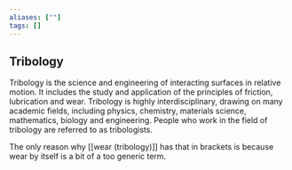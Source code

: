 ```yaml
---
aliases: [""]
tags: []
---
```


## Tribology
Tribology is the science and engineering of interacting surfaces in relative motion. It includes the study and application of the principles of friction, lubrication and wear. Tribology is highly interdisciplinary, drawing on many academic fields, including physics, chemistry, materials science, mathematics, biology and engineering. People who work in the field of tribology are referred to as tribologists.

The only reason why [[wear (tribology)]] has that in brackets is because wear by itself is a bit of a too generic term.